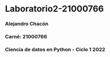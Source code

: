 # Laboratorio2-21000766

### Alejandro Chacón
### Carné: 21000766
### Ciencia de datos en Python - Ciclo 1 2022 
